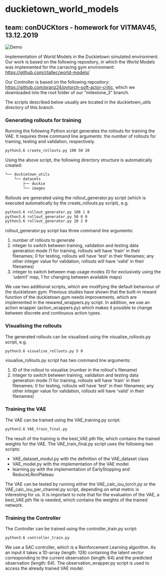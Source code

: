 # duckietown_world_models
## team: conDUCKtors - homework for VITMAV45, 13.12.2019

![Demo](Gifs/duckie_test.gif)

Implementation of World Models in the Duckietown simulated environment. Our work is based on the following repository, in which the World Models was implemented for the carracing gym environment:
https://github.com/ctallec/world-models/

Our Controller is based on the following repository: https://github.com/pranz24/pytorch-soft-actor-critic, which we downloaded into the root folder of our "milestone_3" branch.

The scripts described below usually are located in the duckietown_utils directory of this branch.

### Generating rollouts for training

Running the following Python script generates the rollouts for training the VAE. It requires three command line arguments: the number of rollouts for training, testing and validation, respectively.

```bash
python3.6 create_rollouts.py 100 50 20
```

Using the above script, the following directory structure is automatically created:
```bash
└── duckietown_utils
    └── datasets
        ├── duckie
        └── images
```
Rollouts are generated using the rollout_generator.py script (which is executed automatically by the create_rollouts.py script), e.g.
```bash
python3.6 rollout_generator.py 100 1 0
python3.6 rollout_generator.py 50 0 0
python3.6 rollout_generator.py 20 2 0
```
rollout_generator.py script has three command line arguments:
1. number of rollouts to generate
2. integer to switch between training, validation and testing data generation mode (1 for training, rollouts will have 'train' in their filenames; 0 for testing, rollouts will have 'test' in their filenames; any other integer value for validation, rollouts will have 'valid' in their filenames)
3. integer to switch between map usage modes (0 for exclusively using the 'udem1' map, 1 for changing between available maps)

We use two additional scripts, which are modifying the default behaviour of the duckietown gym. Previous studies have shown that the built-in reward function of the duckietown gym needs improvements, which are implemented in the rewared_wrappers.py script. In addition, we use an action wrapper (action_wrappers.py) which makes it possible to change between discrete and continuous action types.

### Visualising the rollouts
The generated rollouts can be visualised using the visualise_rollouts.py script, e.g.
```bash
python3.6 visualise_rollouts.py 5 0
```
visualise_rollouts.py script has two command line arguments:
1. ID of the rollout to visualise (number in the rollout's filename)
2. integer to switch between training, validation and testing data generation mode (1 for training, rollouts will have 'train' in their filenames; 0 for testing, rollouts will have 'test' in their filenames; any other integer value for validation, rollouts will have 'valid' in their filenames)


### Training the VAE
The VAE can be trained using the VAE_training.py script:
```bash
python3.6 VAE_train_final.py
```
The result of the training is the best_VAE.pth file, which contains the trained weights for the VAE.
The VAE_train_final.py script uses the following two scripts:
- VAE_dataset_modul.py with the definition of the VAE_dataset class 
- VAE_model.py with the implementation of the VAE model
- learning.py with the implementation of EarlyStopping and ReduceLRonPlateau

The VAE can be tested by running either the VAE_calc_iou_torch.py or the VAE_calc_iou_per_channel.py script, depending on what metric is interesting for us. It is important to note that for the evaluation of the VAE, a best_VAE.pth file is needed, which contains the weights of the trained network.


### Training the Controller
The Controller can be trained using the controller_train.py script:
```bash
python3.6 controller_train.py
```
We use a SAC controller, which is a Reinforcement Learning algorithm. As an input it takes a 1D-array (length: 128) containing the latent vector corresponding to the current observation (length: 64) and the predicted observation (length: 64). The observation_wrapper.py script is used to access the already trained VAE model.  
